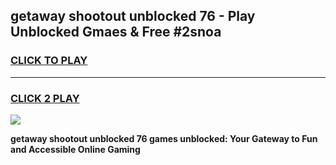 
## getaway shootout unblocked 76 - Play Unblocked Gmaes & Free #2snoa
<h3>
<a href="https://news.freeplayer.one?title=getaway_shootout_unblocked_76&ref=24F">CLICK TO PLAY</a></h3>
<hr>

<h3>
<a href="https://news.freeplayer.one?title=getaway_shootout_unblocked_76&ref=24F">CLICK 2 PLAY</a>
  
</h3>

<a href="https://news.freeplayer.one?title=getaway_shootout_unblocked_76&ref=24F/"><img src="https://clearcache.store/games.png"></a>


**getaway shootout unblocked 76 games unblocked: Your Gateway to Fun and Accessible Online Gaming**
